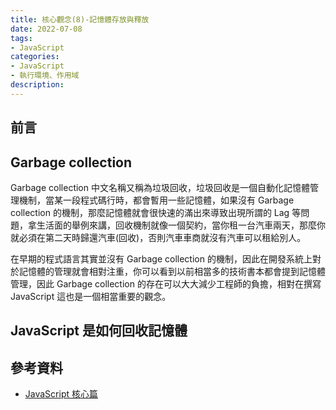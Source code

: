 ```yaml
---
title: 核心觀念(8)-記憶體存放與釋放
date: 2022-07-08
tags:
- JavaScript
categories:
- JavaScript
- 執行環境、作用域
description:
---
```


## 前言

## Garbage collection

Garbage collection 中文名稱又稱為垃圾回收，垃圾回收是一個自動化記憶體管理機制，當某一段程式碼行時，都會暫用一些記憶體，如果沒有 Garbage collection 的機制，那麼記憶體就會很快速的滿出來導致出現所謂的 Lag 等問題，拿生活面的舉例來講，回收機制就像一個契約，當你租一台汽車兩天，那麼你就必須在第二天時歸還汽車(回收)，否則汽車車商就沒有汽車可以租給別人。

在早期的程式語言其實並沒有 Garbage collection 的機制，因此在開發系統上對於記憶體的管理就會相對注重，你可以看到以前相當多的技術書本都會提到記憶體管理，因此 Garbage collection 的存在可以大大減少工程師的負擔，相對在撰寫 JavaScript 這也是一個相當重要的觀念。

## JavaScript 是如何回收記憶體






## 參考資料
- [JavaScript 核心篇](https://www.hexschool.com/courses/js-core.html)